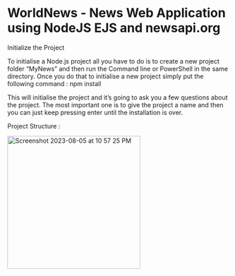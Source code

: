 # WorldNews - News Web Application using NodeJS EJS and newsapi.org

Initialize the Project

To initialise a Node.js project all you have to do is to create a new project folder “MyNews” and then run the Command line or PowerShell in the same directory.
Once you do that to initialise a new project simply put the following command : npm install 

This will initialise the project and it’s going to ask you a few questions about the project. 
The most important one is to give the project a name and then you can just keep pressing enter until the installation is over.

Project Structure :

<img width="301" alt="Screenshot 2023-08-05 at 10 57 25 PM" src="https://github.com/SankeerthDevavrata/WorldNews/assets/135628393/65edf88b-dcfd-4ec4-b9e5-46ef1924cde9">

